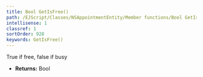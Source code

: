 ```yaml
---
title: Bool GetIsFree()
path: /EJScript/Classes/NSAppointmentEntity/Member functions/Bool GetIsFree()
intellisense: 1
classref: 1
sortOrder: 928
keywords: GetIsFree()
---
```



True if free, false if busy



* **Returns:** Bool


